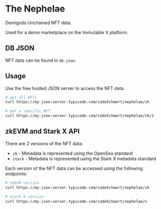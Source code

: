 # The Nephelae

Demigods Unchained NFT data.

Used for a demo marketplace on the Immutable X platform.

## DB JSON

NFT data can be found in `db.json`.

## Usage

Use the free hosted JSON server to access the NFT data.

```bash
# get all NFTs
curl https://my-json-server.typicode.com/codeSchwert/nephelae/zk

# get a specific NFT
curl https://my-json-server.typicode.com/codeSchwert/nephelae/zk/1
```

## zkEVM and Stark X API

There are 2 versions of the NFT data:
- `zk` - Metadata is represented using the OpenSea standard
- `stark` - Metadata is represented using the Stark X metadata standard

Each version of the NFT data can be accessed using the following endpoints:

```bash
# zkEVM version
curl https://my-json-server.typicode.com/codeSchwert/nephelae/zk

# Stark X version
curl https://my-json-server.typicode.com/codeSchwert/nephelae/x
```
